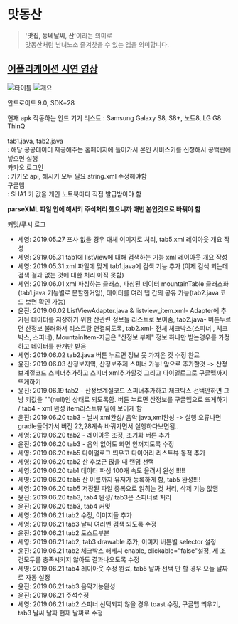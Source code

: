 # 맛동산
> <strong>'맛집, 동네날씨, 산'</strong>이라는 의미로 <br>맛동산처럼 남녀노소 즐겨찾을 수 있는 앱을 의미합니다. 
 
## [어플리케이션 시연 영상](https://youtu.be/V3lpmFCzQi4)

![타이틀](https://user-images.githubusercontent.com/38810970/59881144-bc75a380-93e9-11e9-89b7-9c8227d5e4a3.png)
![개요](https://user-images.githubusercontent.com/38810970/59881142-bb447680-93e9-11e9-97e5-7d6e749a870e.png)

안드로이드 9.0, SDK=28

현재 apk 작동하는 안드 기기 리스트
: Samsung Galaxy S8, S8+, 노트8, LG G8 ThinQ
<br><br>
tab1.java, tab2.java <br>
: 해당 공공데이터 제공해주는 홈페이지에 들어가서 본인 서비스키를 신청해서 공백란에 넣으면 실행<br>
카카오 로그인<br>
: 카카오 api, 해시키 모두 필요 string.xml 수정해야함<br>
구글맵<br>
: SHA1 키 값을 개인 노트북마다 직접 발급받아야 함

**parseXML 파일 안에 해시키 주석처리 했으니까 매번 본인것으로 바꿔야 함**

커밋/푸시 로그
- 세영: 2019.05.27 프사 없을 경우 대체 이미지로 처리, tab5.xml 레이아웃 개요 작성
- 세영: 2919.05.31 tab1에 listView에 대해 검색하는 기능 xml 레이아웃 개요 작성 
- 세영: 2019.05.31 xml 파일에 맞게 tab1.java에 검색 기능 추가 (이제 검색 되는데 검색 결과 없는 것에 대한 처리 아직 못함)
- 세영: 2019.06.01 xml 파싱하는 클래스, 파싱된 데이터 mountainTable 클래스화 (tab1.java 기능별로 분할한거임), 데이터를 여러 탭 간의 공유 가능(tab2.java 코드 보면 확인 가능)
- 윤진: 2019.06.02 ListViewAdapter.java & listview_item.xml-  Adapter에 추가된 데이터를 저장하기 위한 산관련 정보들 리스트로 보여줌, tab2.java- 버튼누르면 산정보 불러와서 리스트랑 연결되도록, tab2.xml- 전체 체크박스(스피너 , 체크박스, 스피너), MountainItem-지금은 "산정보 부제" 정보 하나만 받는경우를 가정하고 데이터를 한개만 받음
- 세영: 2019.06.02 tab2.java 버튼 누르면 정보 못 가져온 것 수정 완료 
- 윤진: 2019.06.03 산정보지역, 산정보주제 스피너 가능! 앞으로 추가할것 -> 산정보계절코드 스피너추가하고 스피너 xml추가할것
그리고 다이얼로그로 구글맵까지 뜨게하기
- 윤진: 2019.06.19 tab2 - 산정보계절코드 스피너추가하고 체크박스 선택안하면 그냥 키값을 ""(null)인 상태로 되도록함.
    버튼 누르면 산정보를 구글맵으로 뜨게하기 / tab4 - xml 완성 item리스트뷰 밑에 보이게 함
- 윤진: 2019.06.20 tab3 - 날씨 xml완성/ 음악 java,xml완성 -> 실행 오류나면 gradle들어가서 버전 22,28계속 바꿔가면서 실행하다보면됨..
- 세영: 2019.06.20 tab2 - 레이아웃 조정, 초기화 버튼 추가 
- 윤진: 2019.06.20 tab3 - 음악 없어도 화면 안꺼지도록 수정
- 세영: 2019.06.20 tab5 다이얼로그 띄우고 다이어리 리스트뷰 동적 추가  
- 세영: 2019.06.20 tab2 산 후보군 많을 때 랜덤 선택 
- 세영: 2019.06.20 tab1 데이터 파싱 100개 속도 올려서 완성 !!!!!
- 세영: 2019.06.20 tab5 산 이름까지 유저가 등록하게 함, tab5 완성!!!!
- 세영: 2019.06.20 tab5 저장된 파일 중복으로 읽히는 것 처리, 삭제 기능 없앰 
- 윤진: 2019.06.20 tab3, tab4 완성/ tab3은 스피너로 처리
- 윤진: 2019.06.20 tab3, tab4 커밋
- 세영: 2019.06.21 tab2 수정, 이미지들 추가 
- 세영: 2019.06.21 tab3 날씨 여러번 검색 되도록 수정 
- 윤진: 2019.06.21 tab2 토스트부분 
- 세영: 2019.06.21 tab2, tab3 drawable 추가, 이미지 버튼별 selector 설정 
- 윤진: 2019.06.21 tab2 체크박스 해제시 enable, clickable="false"설정, 세 조건모두를 충족시키지 않아도 결과나오도록 수정
- 세영: 2019.06.21 tab4 레이아웃 수정 완료, tab5 날짜 선택 안 할 경우 오늘 날짜로 자동 설정  
- 윤진: 2019.06.21 tab3 음악기능완성
- 윤진: 2019.06.21 주석수정
- 세영: 2019.06.21 tab2 스피너 선택되지 않을 경우 toast 수정, 구글맵 띄우기, tab3 날씨 날짜 현재 날짜로 수정 
